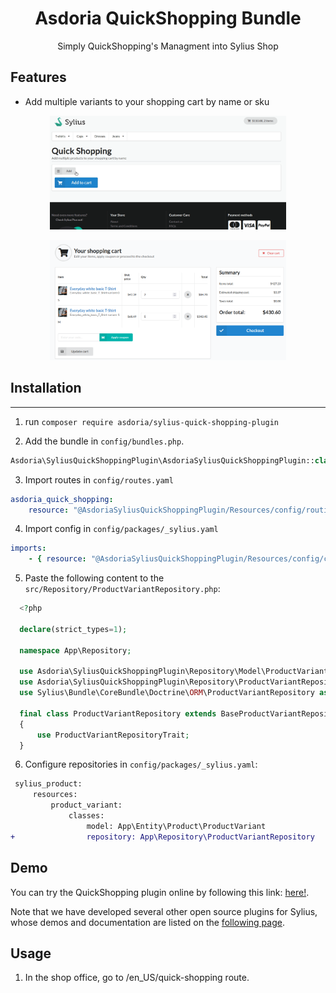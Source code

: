 <p align="center">
</p>


<h1 align="center">Asdoria QuickShopping Bundle</h1>

<p align="center">Simply QuickShopping's Managment into Sylius Shop</p>

## Features

+ Add multiple variants to your shopping cart by name or sku

<div style="max-width: 75%; height: auto; margin: auto">
 
![Add to Cart](doc/addtocart.gif)

![Your shopping](doc/yourshopping.png)

</div>

<div style="max-width: 75%; height: auto; margin: auto">

</div>

 

## Installation

---
1. run `composer require asdoria/sylius-quick-shopping-plugin`


2. Add the bundle in `config/bundles.php`.

```PHP
Asdoria\SyliusQuickShoppingPlugin\AsdoriaSyliusQuickShoppingPlugin::class => ['all' => true],
```

3. Import routes in `config/routes.yaml`

```yaml
asdoria_quick_shopping:
    resource: "@AsdoriaSyliusQuickShoppingPlugin/Resources/config/routing.yaml"
```

4. Import config in `config/packages/_sylius.yaml`
```yaml
imports:
    - { resource: "@AsdoriaSyliusQuickShoppingPlugin/Resources/config/config.yaml"}
```

5. Paste the following content to the `src/Repository/ProductVariantRepository.php`:
```php
  <?php

  declare(strict_types=1);

  namespace App\Repository;

  use Asdoria\SyliusQuickShoppingPlugin\Repository\Model\ProductVariantRepositoryAwareInterface;
  use Asdoria\SyliusQuickShoppingPlugin\Repository\ProductVariantRepositoryTrait;
  use Sylius\Bundle\CoreBundle\Doctrine\ORM\ProductVariantRepository as BaseProductVariantRepository;
  
  final class ProductVariantRepository extends BaseProductVariantRepository implements ProductVariantRepositoryAwareInterface
  {
      use ProductVariantRepositoryTrait;
  }
```
   
6. Configure repositories in `config/packages/_sylius.yaml`:
```diff  
 sylius_product:
     resources:
         product_variant:
             classes:
                 model: App\Entity\Product\ProductVariant
+                repository: App\Repository\ProductVariantRepository
```
   
## Demo

You can try the QuickShopping plugin online by following this link: [here!](https://demo-sylius.asdoria.fr/en_US/quick-shopping).

Note that we have developed several other open source plugins for Sylius, whose demos and documentation are listed on the [following page](https://asdoria.github.io/).

## Usage

1. In the shop office, go to /en_US/quick-shopping route.

